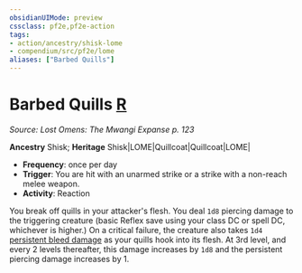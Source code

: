 ```yaml
---
obsidianUIMode: preview
cssclass: pf2e,pf2e-action
tags:
- action/ancestry/shisk-lome
- compendium/src/pf2e/lome
aliases: ["Barbed Quills"]
---
```

# Barbed Quills [R](chapter-9-playing-the-game.md#Actions "Reaction")
*Source: Lost Omens: The Mwangi Expanse p. 123*  

**Ancestry** Shisk; **Heritage** Shisk|LOME|Quillcoat|Quillcoat|LOME|
- **Frequency**: once per day
- **Trigger**: You are hit with an unarmed strike or a strike with a non-reach melee weapon.
- **Activity**: Reaction

You break off quills in your attacker's flesh. You deal `1d8` piercing damage to the triggering creature (basic Reflex save using your class DC or spell DC, whichever is higher.) On a critical failure, the creature also takes `1d4` [persistent bleed damage](conditions.md#Persistent%20Damage) as your quills hook into its flesh. At 3rd level, and every 2 levels thereafter, this damage increases by `1d8` and the persistent piercing damage increases by 1.